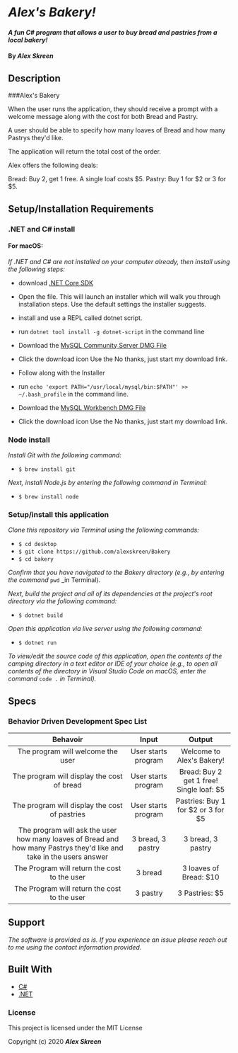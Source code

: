 # _Alex's Bakery!_

#### _A fun C# program that allows a user to buy bread and pastries from a local bakery!_

#### By _**Alex Skreen**_

## Description
###Alex's Bakery

When the user runs the application, they should receive a prompt with a welcome message along with the cost for both Bread and Pastry.

A user should be able to specify how many loaves of Bread and how many Pastrys they'd like.

The application will return the total cost of the order.

Alex offers the following deals:

Bread: Buy 2, get 1 free. A single loaf costs \$5.
Pastry: Buy 1 for \$2 or 3 for \$5.

## Setup/Installation Requirements

### .NET and C# install

#### For macOS:
_If .NET and C# are not installed on your computer already, then install using the following steps:_
* download [.NET Core SDK](https://dotnet.microsoft.com/download/dotnet-core/thank-you/sdk-2.2.106-macos-x64-installer)

* Open the file. This will launch an installer which will walk you through installation steps. Use the default settings the installer suggests.

* install and use a REPL called dotnet script.
* run ``dotnet tool install -g dotnet-script`` in the command line
* Download the [MySQL Community Server DMG File](https://dev.mysql.com/downloads/file/?id=484914)
* Click the download icon Use the No thanks, just start my download link.
* Follow along with the Installer
* run ``echo 'export PATH="/usr/local/mysql/bin:$PATH"' >> ~/.bash_profile`` in the command line.
* Download the [MySQL Workbench DMG File](https://dev.mysql.com/downloads/file/?id=484391)
* Click the download icon Use the No thanks, just start my download link.

### Node install

_Install Git with the following command:_
* ``$ brew install git``

_Next, install Node.js by entering the following command in Terminal:_
* ``$ brew install node``

### Setup/install this application

_Clone this repository via Terminal using the following commands:_
* ``$ cd desktop``
* ``$ git clone https://github.com/alexskreen/Bakery``
* ``$ cd bakery``

_Confirm that you have navigated to the Bakery directory (e.g., by entering the command_ ``pwd`` _in Terminal). 

_Next, build the project and all of its dependencies at the project's root directory via the following command:_
* ``$ dotnet build``

_Open this application via live server using the following command:_
* ``$ dotnet run``

_To view/edit the source code of this application, open the contents of the camping directory in a text editor or IDE of your choice (e.g., to open all contents of the directory in Visual Studio Code on macOS, enter the command_ ``code .`` _in Terminal)._



## Specs
### Behavior Driven Development Spec List

Behavoir | Input | Output
:---------:|:------:|:------:
| The program will welcome the user | User starts program | Welcome to Alex's Bakery! |
| The program will display the cost of bread | User starts program | Bread: Buy 2 get 1 free! Single loaf: $5 |
| The program will display the cost of pastries | User starts program | Pastries: Buy 1 for \$2 or 3 for \$5 |
| The program will ask the user how many loaves of Bread and how many Pastrys they'd like and take in the users answer | 3 bread, 3 pastry | 3 bread, 3 pastry |
| The Program will return the cost to the user | 3 bread | 3 loaves of Bread: $10 |
| The Program will return the cost to the user | 3 pastry | 3 Pastries: $5 |






## Support 

_The software is provided as is. If you experience an issue please reach out to me using the contact information provided._


## Built With




* [C#](https://docs.microsoft.com/en-us/dotnet/csharp/)
* [.NET](https://dotnet.microsoft.com/)



### License

This project is licensed under the MIT License

Copyright (c) 2020 **_Alex Skreen_**